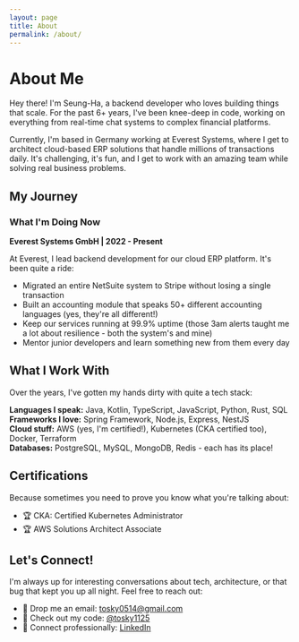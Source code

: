```yaml
---
layout: page
title: About
permalink: /about/
---
```


# About Me

Hey there! I'm Seung-Ha, a backend developer who loves building things that scale. For the past 6+ years, I've been knee-deep in code, working on everything from real-time chat systems to complex financial platforms.

Currently, I'm based in Germany working at Everest Systems, where I get to architect cloud-based ERP solutions that handle millions of transactions daily. It's challenging, it's fun, and I get to work with an amazing team while solving real business problems.

## My Journey

### What I'm Doing Now
**Everest Systems GmbH | 2022 - Present**

At Everest, I lead backend development for our cloud ERP platform. It's been quite a ride:

- Migrated an entire NetSuite system to Stripe without losing a single transaction
- Built an accounting module that speaks 50+ different accounting languages (yes, they're all different!)
- Keep our services running at 99.9% uptime (those 3am alerts taught me a lot about resilience - both the system's and mine)
- Mentor junior developers and learn something new from them every day


## What I Work With

Over the years, I've gotten my hands dirty with quite a tech stack:

**Languages I speak:** Java, Kotlin, TypeScript, JavaScript, Python, Rust, SQL  
**Frameworks I love:** Spring Framework, Node.js, Express, NestJS  
**Cloud stuff:** AWS (yes, I'm certified!), Kubernetes (CKA certified too), Docker, Terraform  
**Databases:** PostgreSQL, MySQL, MongoDB, Redis - each has its place!

## Certifications
Because sometimes you need to prove you know what you're talking about:
- 🏆 CKA: Certified Kubernetes Administrator
- 🏆 AWS Solutions Architect Associate

## Let's Connect!

I'm always up for interesting conversations about tech, architecture, or that bug that kept you up all night. Feel free to reach out:

- 📧 Drop me an email: [tosky0514@gmail.com](mailto:tosky0514@gmail.com)
- 🐙 Check out my code: [@tosky1125](https://github.com/tosky1125)
- 💼 Connect professionally: [LinkedIn](https://linkedin.com/in/yourprofile)

